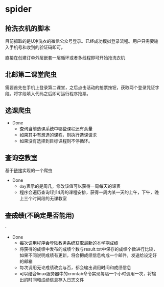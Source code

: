 # spider

## 抢洗衣机的脚本

目前抓取的是U净洗衣的微信公众号登录。已经成功模拟登录流程。用户只需要输入手机号和收到的验证码即可。

直接在创建订单外层嵌套一层循环或者多线程即可开始抢洗衣机

## 北邮第二课堂爬虫

需要首先在手机上登录第二课堂，之后点击活动的抢票按钮，获取两个登录凭证字段。将字段填入代码之后即可运行程序抢票。

## 选课爬虫

- Done
    - 查询当前选课系统中哪些课程还有余量
    - 如果其中有想选的课程，则执行选课请求
    - 如果没有选择到目标课程则不停循环。
    
## 查询空教室

基于[链接](http://where-to-sleep.name1e5s.com/)实现的一个爬虫

- Done
    - `day`表示的是周几，修改该值可以获得一周每天的课表
    - 程序会遍历查询1到14周的课程安排，获得一周内某一天的上午，下午，晚上三个时间段的无课教室

## ~~查成绩~~(不确定是否能用)
·
- Done
   - 每次调用程序会登陆教务系统获取最新的本学期成绩
   - 将获得的成绩中发布的成绩个数与result.txt中保存的成绩个数进行比较，如果不同说明成绩有更新，将会把成绩信息构成一个邮件，发送给设定好的邮箱
   - 每次调用无论成绩改变与否，都会输出调用时间和成绩信息
   - 可以结合linux服务器中的crontab命令实现每隔一个小时调用一次，将输出的时间和成绩信息存入日志文件
